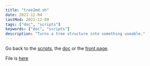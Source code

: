 ```yaml
---
title: "tree2md.sh"
date: 2021-12-04
lastMod: 2021-12-09 
tags: ["doc", "scripts"]
keywords: ["doc", "scripts"]
description: "Turns a tree structure into something useable."
---
```

Go back to the [scripts](/public/doc/config/scripts), the [doc](/public/doc/config) or the [front page](/public).  

File is [here](https://github.com/a2n-s/dotfiles/blob/main/scripts/tree2md.sh)
